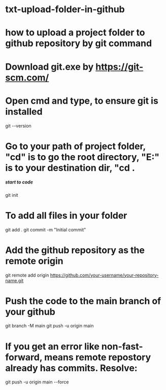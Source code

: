 # txt-upload-folder-in-github
# how to upload a project folder to github repository by git command
# Download git.exe by https://git-scm.com/
# Open cmd and type, to ensure git is installed
git --version
# Go to your path of project folder, "cd\" is to go the root directory, "E:" is to your destination dir, "cd <path of your project folder>.
##### start to code #####
git init
# To add all files in your folder
git add . 
git commit -m "Initial commit"
# Add the github repository as the remote origin
git remote add origin https://github.com/your-username/your-repository-name.git
# Push the code to the main branch of your github
git branch -M main
git push -u origin main
# If you get an error like non-fast-forward, means remote repostory already has commits. Resolve:
git push -u origin main --force
